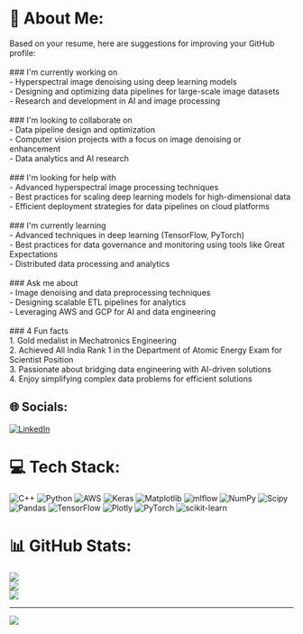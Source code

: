 # 💫 About Me:
Based on your resume, here are suggestions for improving your GitHub profile:  <br><br>### I'm currently working on  <br>- Hyperspectral image denoising using deep learning models  <br>- Designing and optimizing data pipelines for large-scale image datasets  <br>- Research and development in AI and image processing  <br><br>### I'm looking to collaborate on  <br>- Data pipeline design and optimization  <br>- Computer vision projects with a focus on image denoising or enhancement  <br>- Data analytics and AI research  <br><br>### I'm looking for help with  <br>- Advanced hyperspectral image processing techniques  <br>- Best practices for scaling deep learning models for high-dimensional data  <br>- Efficient deployment strategies for data pipelines on cloud platforms  <br><br>### I'm currently learning  <br>- Advanced techniques in deep learning (TensorFlow, PyTorch)  <br>- Best practices for data governance and monitoring using tools like Great Expectations  <br>- Distributed data processing and analytics  <br><br>### Ask me about  <br>- Image denoising and data preprocessing techniques  <br>- Designing scalable ETL pipelines for analytics  <br>- Leveraging AWS and GCP for AI and data engineering  <br><br>### 4 Fun facts  <br>1. Gold medalist in Mechatronics Engineering  <br>2. Achieved All India Rank 1 in the Department of Atomic Energy Exam for Scientist Position  <br>3. Passionate about bridging data engineering with AI-driven solutions  <br>4. Enjoy simplifying complex data problems for efficient solutions  


## 🌐 Socials:
[![LinkedIn](https://img.shields.io/badge/LinkedIn-%230077B5.svg?logo=linkedin&logoColor=white)](https://linkedin.com/in/nairutya-iitp) 

# 💻 Tech Stack:
![C++](https://img.shields.io/badge/c++-%2300599C.svg?style=for-the-badge&logo=c%2B%2B&logoColor=white) ![Python](https://img.shields.io/badge/python-3670A0?style=for-the-badge&logo=python&logoColor=ffdd54) ![AWS](https://img.shields.io/badge/AWS-%23FF9900.svg?style=for-the-badge&logo=amazon-aws&logoColor=white) ![Keras](https://img.shields.io/badge/Keras-%23D00000.svg?style=for-the-badge&logo=Keras&logoColor=white) ![Matplotlib](https://img.shields.io/badge/Matplotlib-%23ffffff.svg?style=for-the-badge&logo=Matplotlib&logoColor=black) ![mlflow](https://img.shields.io/badge/mlflow-%23d9ead3.svg?style=for-the-badge&logo=numpy&logoColor=blue) ![NumPy](https://img.shields.io/badge/numpy-%23013243.svg?style=for-the-badge&logo=numpy&logoColor=white) ![Scipy](https://img.shields.io/badge/SciPy-%230C55A5.svg?style=for-the-badge&logo=scipy&logoColor=%white) ![Pandas](https://img.shields.io/badge/pandas-%23150458.svg?style=for-the-badge&logo=pandas&logoColor=white) ![TensorFlow](https://img.shields.io/badge/TensorFlow-%23FF6F00.svg?style=for-the-badge&logo=TensorFlow&logoColor=white) ![Plotly](https://img.shields.io/badge/Plotly-%233F4F75.svg?style=for-the-badge&logo=plotly&logoColor=white) ![PyTorch](https://img.shields.io/badge/PyTorch-%23EE4C2C.svg?style=for-the-badge&logo=PyTorch&logoColor=white) ![scikit-learn](https://img.shields.io/badge/scikit--learn-%23F7931E.svg?style=for-the-badge&logo=scikit-learn&logoColor=white)
# 📊 GitHub Stats:
![](https://github-readme-stats.vercel.app/api?username=nairutyaiitp&theme=dark&hide_border=false&include_all_commits=false&count_private=false)<br/>
![](https://github-readme-streak-stats.herokuapp.com/?user=nairutyaiitp&theme=dark&hide_border=false)<br/>
![](https://github-readme-stats.vercel.app/api/top-langs/?username=nairutyaiitp&theme=dark&hide_border=false&include_all_commits=false&count_private=false&layout=compact)

---
[![](https://visitcount.itsvg.in/api?id=nairutyaiitp&icon=0&color=0)](https://visitcount.itsvg.in)

<!-- Proudly created with GPRM ( https://gprm.itsvg.in ) -->
